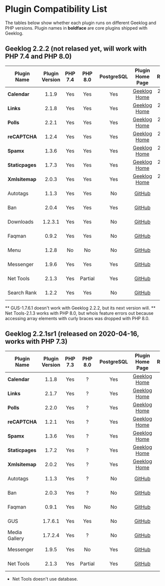 # Plugin Compatibility List
The tables below show whether each plugin runs on different Geeklog and PHP versions.  Plugin names in **boldface** are core plugins shipped with Geeklog.


## Geeklog 2.2.2 (not relased yet, will work with PHP 7.4 and PHP 8.0) ##
|      Plugin Name|Plugin Version|PHP 7.4|PHP 8.0|PostgreSQL|                                         Plugin Home Page|  Released|
|             ----|         :---:|  :---:|  :---:|     :---:|                                                    :---:|     :---:|
|     **Calendar**|         1.1.9|    Yes|    Yes|       Yes|                  [Geeklog Home](https://www.geeklog.net)|2022-??-??|
|        **Links**|         2.1.8|    Yes|    Yes|       Yes|                  [Geeklog Home](https://www.geeklog.net)|2022-??-??|
|        **Polls**|         2.2.1|    Yes|    Yes|       Yes|                  [Geeklog Home](https://www.geeklog.net)|2022-??-??|
|    **reCAPTCHA**|         1.2.4|    Yes|    Yes|       Yes|                  [Geeklog Home](https://www.geeklog.net)|2022-??-??|
|        **Spamx**|         1.3.6|    Yes|    Yes|       Yes|                  [Geeklog Home](https://www.geeklog.net)|2022-??-??|
|  **Staticpages**|         1.7.3|    Yes|    Yes|       Yes|                  [Geeklog Home](https://www.geeklog.net)|2022-??-??|
|   **Xmlsitemap**|         2.0.3|    Yes|    Yes|       Yes|                  [Geeklog Home](https://www.geeklog.net)|2022-??-??|
|         Autotags|         1.1.3|    Yes|    Yes|        No|    [GitHub](https://github.com/Geeklog-Plugins/autotags)|2020-04-18|
|              Ban|         2.0.4|    Yes|    Yes|       Yes|         [GitHub](https://github.com/Geeklog-Plugins/ban)|2022-01-20|
|        Downloads|       1.2.3.1|    Yes|    Yes|        No|   [GitHub](https://github.com/Geeklog-Plugins/downloads)|2022-03-08|
|           Faqman|         0.9.2|    Yes|    Yes|        No|      [GitHub](https://github.com/Geeklog-Plugins/faqman)|2022-01-18|
|             Menu|         1.2.8|     No|     No|        No|        [GitHub](https://github.com/Geeklog-Plugins/menu)|2018-08-30|
|        Messenger|         1.9.6|    Yes|    Yes|       Yes|   [GitHub](https://github.com/Geeklog-Plugins/messenger)|2022-01-18|
|        Net Tools|         2.1.3|    Yes|Partial|       Yes|    [GitHub](https://github.com/Geeklog-Plugins/nettools)|2020-04-20|
|      Search Rank|         1.2.2|    Yes|    Yes|        No|  [GitHub](https://github.com/Geeklog-Plugins/searchrank)|2022-03-08|

** GUS-1.7.6.1 doesn't work with Geeklog 2.2.2, but its next version will.
** Net Tools-2.1.3 works with PHP 8.0, but whois feature errors out because accessing array elements with curly braces was dropped with PHP 8.0.

## Geeklog 2.2.1sr1 (released on 2020-04-16, works with PHP 7.3) ##
|      Plugin Name|Plugin Version|PHP 7.3|PHP 8.0|PostgreSQL|                                         Plugin Home Page|  Released|
|             ----|         :---:|  :---:|  :---:|     :---:|                                                    :---:|     :---:|
|     **Calendar**|         1.1.8|    Yes|      ?|       Yes|                  [Geeklog Home](https://www.geeklog.net)|2020-04-16|
|        **Links**|         2.1.7|    Yes|      ?|       Yes|                  [Geeklog Home](https://www.geeklog.net)|2020-04-16|
|        **Polls**|         2.2.0|    Yes|      ?|       Yes|                  [Geeklog Home](https://www.geeklog.net)|2020-04-16|
|    **reCAPTCHA**|         1.2.1|    Yes|      ?|       Yes|                  [Geeklog Home](https://www.geeklog.net)|2020-04-16|
|        **Spamx**|         1.3.6|    Yes|      ?|       Yes|                  [Geeklog Home](https://www.geeklog.net)|2020-04-16|
|  **Staticpages**|         1.7.2|    Yes|      ?|       Yes|                  [Geeklog Home](https://www.geeklog.net)|2020-04-16|
|   **Xmlsitemap**|         2.0.2|    Yes|      ?|       Yes|                  [Geeklog Home](https://www.geeklog.net)|2020-04-16|
|         Autotags|         1.1.3|    Yes|      ?|        No|    [GitHub](https://github.com/Geeklog-Plugins/autotags)|2020-04-18|
|              Ban|         2.0.3|    Yes|      ?|        No|         [GitHub](https://github.com/Geeklog-Plugins/ban)|2019-09-28|
|           Faqman|         0.9.1|    Yes|     No|        No|      [GitHub](https://github.com/Geeklog-Plugins/faqman)|2018-06-07|
|              GUS|       1.7.6.1|    Yes|    Yes|        No|         [GitHub](https://github.com/Geeklog-Plugins/gus)|2020-04-28|
|    Media Gallery|       1.7.2.4|    Yes|      ?|        No|[GitHub](https://github.com/Geeklog-Plugins/mediagallery)|2020-06-09|
|        Messenger|         1.9.5|    Yes|     No|       Yes|   [GitHub](https://github.com/Geeklog-Plugins/messenger)|2020-06-09|
|        Net Tools|         2.1.3|    Yes|Partial|       Yes|    [GitHub](https://github.com/Geeklog-Plugins/nettools)|2020-04-20|

* Net Tools doesn't use database.
